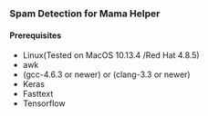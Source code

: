 ### Spam Detection for Mama Helper
#### Prerequisites
- Linux(Tested on MacOS 10.13.4 /Red Hat 4.8.5)
- awk
- (gcc-4.6.3 or newer) or (clang-3.3 or newer)
- Keras
- Fasttext
- Tensorflow
